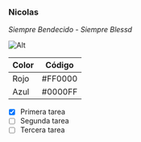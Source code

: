 ### Nicolas

*Siempre Bendecido -*
_Siempre Blessd_

![Alt](https://redmas.com.co/__export/1685192400647/sites/redmas/img/2023/05/27/maluma-blessd-haran-nueva-colaboracion.jpg_1103262874.jpg)

| Color | Código |
| ----------- | ----------- |
| Rojo | #FF0000 |
| Azul | #0000FF |

- [x] Primera tarea
- [ ] Segunda tarea
- [ ] Tercera tarea
<!---
usernicolasmaya/usernicolasmaya is a ✨ special ✨ repository because its `README.md` (this file) appears on your GitHub profile.
You can click the Preview link to take a look at your changes.
--->
